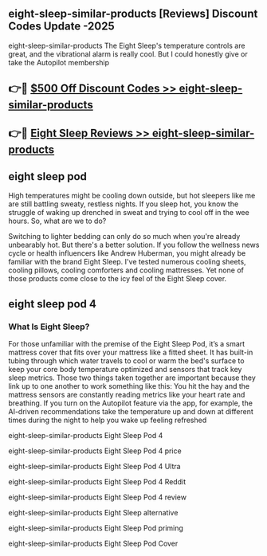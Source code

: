 ## eight-sleep-similar-products [Reviews​] Discount Codes Update -2025

eight-sleep-similar-products The Eight Sleep's temperature controls are great, and the vibrational alarm is really cool. But I could honestly give or take the Autopilot membership

## 👉🔴 [$500 Off Discount Codes >> eight-sleep-similar-products](http://download.freeplayer.one?title=eight-sleep-similar-products&ref=18-ES)

## 👉🔴 [Eight Sleep Reviews >> eight-sleep-similar-products](http://download.freeplayer.one?title=eight-sleep-similar-products&ref=18-ES)

## eight sleep pod

High temperatures might be cooling down outside, but hot sleepers like me are still battling sweaty, restless nights. If you sleep hot, you know the struggle of waking up drenched in sweat and trying to cool off in the wee hours. So, what are we to do?

Switching to lighter bedding can only do so much when you're already unbearably hot. But there's a better solution. If you follow the wellness news cycle or health influencers like Andrew Huberman, you might already be familiar with the brand Eight Sleep. I've tested numerous cooling sheets, cooling pillows, cooling comforters and cooling mattresses. Yet none of those products come close to the icy feel of the Eight Sleep cover.

## eight sleep pod 4

### What Is Eight Sleep?

For those unfamiliar with the premise of the Eight Sleep Pod, it’s a smart mattress cover that fits over your mattress like a fitted sheet. It has built-in tubing through which water travels to cool or warm the bed's surface to keep your core body temperature optimized and sensors that track key sleep metrics. Those two things taken together are important because they link up to one another to work something like this: You hit the hay and the mattress sensors are constantly reading metrics like your heart rate and breathing. If you turn on the Autopilot feature via the app, for example, the AI-driven recommendations take the temperature up and down at different times during the night to help you wake up feeling refreshed

eight-sleep-similar-products Eight Sleep Pod 4

eight-sleep-similar-products Eight Sleep Pod 4 price

eight-sleep-similar-products Eight Sleep Pod 4 Ultra

eight-sleep-similar-products Eight Sleep Pod 4 Reddit

eight-sleep-similar-products Eight Sleep Pod 4 review

eight-sleep-similar-products Eight Sleep alternative

eight-sleep-similar-products Eight Sleep Pod priming

eight-sleep-similar-products Eight Sleep Pod Cover
